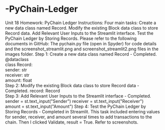 # -PyChain-Ledger
Unit 18 Homework: PyChain Ledger
Instructions:
Four main tasks:
Create a new data class named Record.
Modify the existing Block data class to store Record data.
Add Relevant User Inputs to the Streamlit interface.
Test the PyChain Ledger by Storing Records.
Please refer to the following documents in GitHub:
The pychain.py file (open in Spyder) for code details and the screenshot_streamlit.png and screenshot_streamlit2.png files in the images folder.
Step 1: Create a new data class named Record - Completed.
@dataclass  
class Record:  
    sender: str  
    receiver: str  
    amount: float  
Step 2: Modify the existing Block data class to store Record data - Completed.
record: Record  
Step 3: Add Relevant User Inputs to the Streamlit interface - Completed.
sender = st.text_input("Sender")
receiver = st.text_input("Receiver")
amount = st.text_input("Amount")
Step 4: Test the PyChain Ledger by Storing Records - Completed in Streamlit.
This task included entering values for sender, receiver, and amount several times to add transactions to the chain. Then I clicked Validate, result = True. Refer to screenshots.

